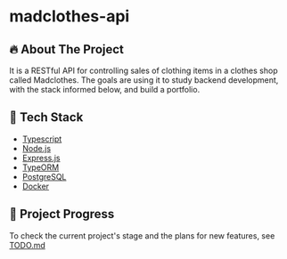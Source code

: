 # madclothes-api

## :fire: About The Project

It is a RESTful API for controlling sales of clothing items in a clothes shop
called Madclothes. The goals are using it to study backend development, with
the stack informed below, and build a portfolio.

## :rocket: Tech Stack

- [Typescript](https://www.typescriptlang.org/)
- [Node.js](https://nodejs.org/en/)
- [Express.js](https://expressjs.com/pt-br/)
- [TypeORM](https://typeorm.io/#/)
- [PostgreSQL](https://www.postgresql.org/)
- [Docker](https://www.docker.com/)
<!-- - [MongoDB](https://www.mongodb.com/) -->
<!-- - [Redis](https://redis.io/) -->
<!-- - [Kubernetes](https://kubernetes.io/) -->

<!-- TODO: fazer seção `Como Contribuir` -->
<!-- ## :thinking: Como Contribuir?

```bash
# Clone o repositório
$ git clone https://github.com/iranbrg/madclothes-api.git && cd plataforma_singular_back

# Crie uma branch a partir de develop com sua feature ou correção de bugs
$ git checkout develop
$ git checkout -b minha-branch

# Faça o commit das suas alterações (use commits semânticos)
$ git add *
$ git commit -m 'feat: minhas alterações'

# Faça o push para a sua branch
$ git push origin minha-branch

# Mude para develop e coloque sua branch lá
$ git checkout develop
$ git merge minha-branch
``` -->

<!-- TODO: fazer seção `Como Executar o Projeto?` -->
<!-- ## :zap: Como Executar o Projeto?

### Instalar o docker, se não tiver

- [Clique aqui](https://www.notion.so/Instalando-Docker-6290d9994b0b4555a153576a1d97bee2)

### Criar um container, se não tiver criado

```bash
Rode no cmd/terminal
$ docker run --name postgres -e POSTGRES_PASSWORD=singular -p 5434:5432 -d postgres
```

### Iniciando o container

```bash
Pegue o valor do containerid
$ docker ps -a

Inicie o container
$ docker start containerid
```

### Instalando os módulos

```bash
$ npm install
```

### Iniciando o back-end

```bash
$ npm run dev
```

### Para rodar as migrations

```bash
$ npx sequelize db:migrate
``` -->

## :hammer: Project Progress

To check the current project's stage and the plans for new features, see [TODO.md](./TODO.md)
